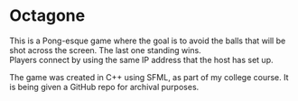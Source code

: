 # Octagone
This is a Pong-esque game where the goal is to avoid the balls that will be shot across the screen. The last one standing wins.  
Players connect by using the same IP address that the host has set up.

The game was created in C++ using SFML, as part of my college course. It is being given a GitHub repo for archival purposes.
